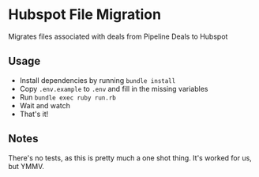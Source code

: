 # Hubspot File Migration

Migrates files associated with deals from Pipeline Deals to Hubspot

## Usage

* Install dependencies by running `bundle install`
* Copy `.env.example` to `.env` and fill in the missing variables
* Run `bundle exec ruby run.rb`
* Wait and watch
* That's it!

## Notes

There's no tests, as this is pretty much a one shot thing. It's worked for us, but YMMV.